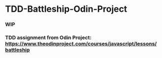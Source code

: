 # TDD-Battleship-Odin-Project

### WIP
### TDD assignment from Odin Project: https://www.theodinproject.com/courses/javascript/lessons/battleship

